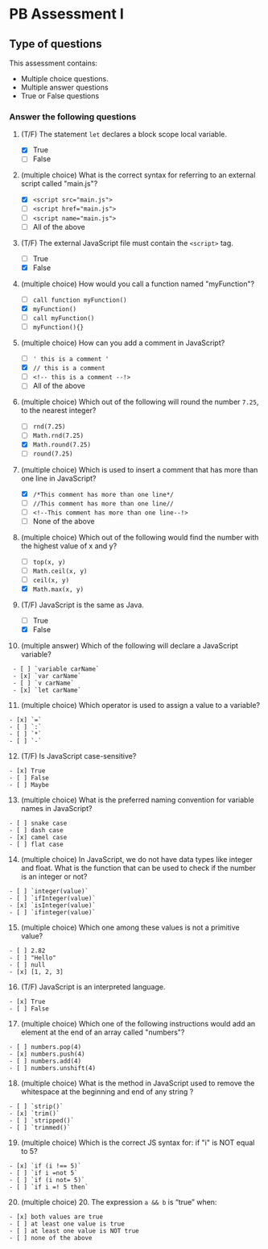 # PB Assessment I

## Type of questions

This assessment contains:

- Multiple choice questions.
- Multiple answer questions
- True or False questions

### Answer the following questions

1.  (T/F) The statement `let` declares a block scope local variable.

    - [x] True
    - [ ] False

2.  (multiple choice) What is the correct syntax for referring to an external script called "main.js"?

    - [x] `<script src="main.js">`
    - [ ] `<script href="main.js">`
    - [ ] `<script name="main.js">`
    - [ ] All of the above

3.  (T/F) The external JavaScript file must contain the `<script>` tag.

    - [ ] True
    - [x] False

4.  (multiple choice) How would you call a function named "myFunction"?

    - [ ] `call function myFunction()`
    - [x] `myFunction()`
    - [ ] `call myFunction()`
    - [ ] `myFunction(){}`

5.  (multiple choice) How can you add a comment in JavaScript?

    - [ ] `' this is a comment '`
    - [x] `// this is a comment`
    - [ ] `<!-- this is a comment --!>`
    - [ ] All of the above

6.  (multiple choice) Which out of the following will round the number `7.25`, to the nearest integer?

    - [ ] `rnd(7.25)`
    - [ ] `Math.rnd(7.25)`
    - [x] `Math.round(7.25)`
    - [ ] `round(7.25)`

7.  (multiple choice) Which is used to insert a comment that has more than one line in JavaScript?

    - [x] `/*This comment has more than one line*/`
    - [ ] `//This comment has more than one line//`
    - [ ] `<!--This comment has more than one line--!>`
    - [ ] None of the above

8.  (multiple choice) Which out of the following would find the number with the highest value of x and y?

    - [ ] `top(x, y)`
    - [ ] `Math.ceil(x, y)`
    - [ ] `ceil(x, y)`
    - [x] `Math.max(x, y)`

9.  (T/F) JavaScript is the same as Java.

    - [ ] True
    - [x] False

10.   (multiple answer) Which of the following will declare a JavaScript variable?

     - [ ] `variable carName`
     - [x] `var carName`
     - [ ] `v carName`
     - [x] `let carName`

11.  (multiple choice) Which operator is used to assign a value to a variable?

    - [x] `=`
    - [ ] `:`
    - [ ] `*`
    - [ ] `-`

12.  (T/F) Is JavaScript case-sensitive?

    - [x] True
    - [ ] False
    - [ ] Maybe

13.  (multiple choice) What is the preferred naming convention for variable names in JavaScript?

    - [ ] snake case
    - [ ] dash case
    - [x] camel case
    - [ ] flat case

14.  (multiple choice) In JavaScript, we do not have data types like integer and float. What is the function that can be used to check if the number is an integer or not?

    - [ ] `integer(value)`
    - [ ] `ifInteger(value)`
    - [x] `isInteger(value)`
    - [ ] `ifinteger(value)`

15.  (multiple choice) Which one among these values is not a primitive value?

    - [ ] 2.82
    - [ ] "Hello"
    - [ ] null
    - [x] [1, 2, 3]

16.  (T/F) JavaScript is an interpreted language.

    - [x] True
    - [ ] False

17.  (multiple choice) Which one of the following instructions would add an element at the end of an array called "numbers"?

    - [ ] numbers.pop(4)
    - [x] numbers.push(4)
    - [ ] numbers.add(4)
    - [ ] numbers.unshift(4)

18.  (multiple choice) What is the method in JavaScript used to remove the whitespace at the beginning and end of any string ?

    - [ ] `strip()`
    - [x] `trim()`
    - [ ] `stripped()`
    - [ ] `trimmed()`

19.  (multiple choice) Which is the correct JS syntax for: if "i" is NOT equal to 5?

    - [x] `if (i !== 5)`
    - [ ] `if i =not 5`
    - [ ] `if (i not= 5)`
    - [ ] `if i =! 5 then`

20.  (multiple choice) 20. The expression `a && b` is “true” when:

    - [x] both values are true
    - [ ] at least one value is true
    - [ ] at least one value is NOT true
    - [ ] none of the above
